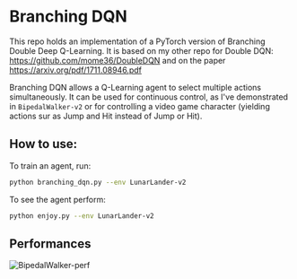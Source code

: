 # Branching DQN 

This repo holds an implementation of a PyTorch version of Branching Double Deep Q-Learning. It is based on my other repo for Double DQN: https://github.com/mome36/DoubleDQN and on the paper https://arxiv.org/pdf/1711.08946.pdf

Branching DQN allows a Q-Learning agent to select multiple actions simultaneously. It can be used for continuous control, as I've demonstrated in `BipedalWalker-v2` or for controlling a video game character (yielding actions sur as Jump and Hit instead of Jump or Hit). 


## How to use: 

To train an agent, run: 

```bash
python branching_dqn.py --env LunarLander-v2
```

To see the agent perform: 
```bash
python enjoy.py --env LunarLander-v2
```

## Performances

![BipedalWalker-perf](../runs/BipedalWalker-v2/reward.png)
